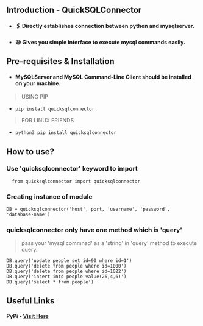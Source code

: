 ## Introduction - QuickSQLConnector
* #### 🖇 Directly establishes connection between python and mysqlserver.
* #### 😃 Gives you simple interface to execute mysql commands easily.
## Pre-requisites & Installation
* #### MySQLServer and MySQL Command-Line Client should be installed on your machine.


> USING PIP

* ``` pip install quicksqlconnector ```

> FOR LINUX FRIENDS

* ``` python3 pip install quicksqlconnector ```

## How to use?

### Use 'quicksqlconnector' keyword to import

```  from quicksqlconnector import quicksqlconnector```

  
### Creating instance of module

```DB = quicksqlconnector('host', port, 'username', 'password', 'database-name')```


### quicksqlconnector only have one method which is 'query'



> pass your 'mysql commnad' as a 'string' in 'query' method to execute query.




    DB.query('update people set id=90 where id=1')
    DB.query('delete from people where id=1000')
    DB.query('delete from people where id=1022')
    DB.query('insert into people value(26,4,6)')
    DB.query('select * from people')
    
## Useful Links

#### PyPi - [Visit Here](https://pypi.org/project/quicksqlconnector/)

